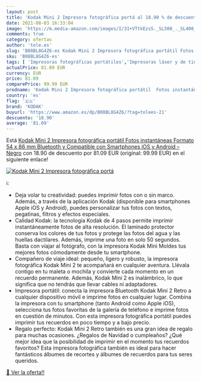```yaml
---
layout: post
title: 'Kodak Mini 2 Impresora fotográfica portá al 18.90 % de descuento'
date: 2021-08-03 16:33:04
image: 'https://m.media-amazon.com/images/I/31+VTtkEzsS._SL500_._SL400_.jpg'
comments: true
category: ofertas
author: 'tole.es'
slug: 'B08BL8G4Z6-es Kodak Mini 2 Impresora fotográfica portátil Fotos...'
sku: 'B08BL8G4Z6-es'
tags: [ 'Impresoras fotográficas portátiles','Impresoras láser y de tinta','Impresoras y accesorios','Informática','android','kodak', ]
actualPrice: 81.09 EUR
currency: EUR
price: 81.09
comparePrice: 99.99 EUR
prodname: 'Kodak Mini 2 Impresora fotográfica portátil  Fotos instantáneas Formato 54 x 86 mm  Bluetooth y Compatible con Smartphones iOS y Android – Negro'
country: 'es'
flag: '🇪🇸'
brand: 'KODAK'
buyurl: 'https://www.amazon.es/dp/B08BL8G4Z6/?tag=tolees-21'
descuento: '18.90'
average: '81.09'
---
```


Está [Kodak Mini 2 Impresora fotográfica portátil  Fotos instantáneas Formato 54 x 86 mm  Bluetooth y Compatible con Smartphones iOS y Android – Negro](https://www.amazon.es/dp/B08BL8G4Z6/?tag=tolees-21) con 18.90 de descuento por 81.09 EUR (original: 99.99 EUR) en el siguiente enlace!

[![Kodak Mini 2 Impresora fotográfica portá](https://m.media-amazon.com/images/I/31+VTtkEzsS._SL500_._SL400_.jpg)](https://www.amazon.es/dp/B08BL8G4Z6/?tag=tolees-21)

ℹ️:

- Deja volar tu creatividad: puedes imprimir fotos con o sin marco. Además, a través de la aplicación Kodak (disponible para smartphones Apple iOS y Android), puedes personalizar tus fotos con textos, pegatinas, filtros y efectos especiales.
- Calidad Kodak: la tecnología Kodak de 4 pasos permite imprimir instantáneamente fotos de alta resolución. El laminado protector conserva los colores de tus fotos y protege las fotos del agua y las huellas dactilares. Además, imprime una foto en solo 50 segundos. Basta con viajar al fotógrafo, con la impresora Kodak Mini Moldes tus mejores fotos cómodamente desde tu smartphone.
- Compañero de viaje ideal: pequeño, ligero y robusto, la impresora fotográfica Kodak Mini 2 te acompañará en cualquier aventura. Llévala contigo en tu maleta o mochila y convierte cada momento en un recuerdo permanente. Además, Kodak Mini 2 es inalámbrico, lo que significa que no tendrás que llevar cables ni adaptadores.
- Impresora portátil: conecta la impresora Bluetooth Kodak Mini 2 Retro a cualquier dispositivo móvil e imprime fotos en cualquier lugar. Combina la impresora con tu smartphone (tanto Android como Apple iOS), selecciona tus fotos favoritas de la galería de teléfono e imprime fotos en cuestión de minutos. Con esta impresora fotográfica portátil puedes imprimir tus recuerdos en poco tiempo y a bajo precio.
- Regalo perfecto: Kodak Mini 2 Retro también es una gran idea de regalo para muchas ocasiones. ¿Regalos de Navidad o cumpleaños? ¿Qué mejor idea que la posibilidad de imprimir en el momento tus recuerdos favoritos? Esta impresora fotográfica también es ideal para hacer fantásticos álbumes de recortes y álbumes de recuerdos para tus seres queridos.

[🛒 Ver la oferta!!](https://www.amazon.es/dp/B08BL8G4Z6/?tag=tolees-21)
